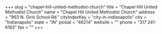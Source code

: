 +++
slug = "chapel-hill-united-methodist-church"
title = "Chapel Hill United Methodist Church"
name = "Chapel Hill United Methodist Church"
address = "963 N. Girls School Rd."
cityIndexKey = "city-in-indianapolis"
city = "Indianapolis"
state = "IN"
postal = "46214"
website = ""
phone = "317 241-6163"
fax = ""
+++
